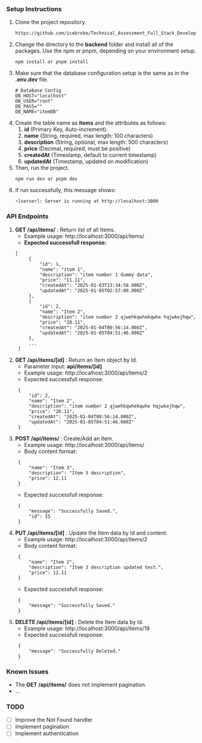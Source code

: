### Setup Instructions
1. Clone the project repository.
    ```
    https://github.com/icebroke/Technical_Assessment_Full_Stack_Developer_1.git
    ```
2. Change the directory to the **backend** folder and install all of the packages. Use the npm or pnpm, depending on your environment setup.
    ```
    npm install or pnpm install
    ```
3. Make sure that the database configuration setup is the same as in the **.env.dev** file.
    ```
    # Database Config
    DB_HOST="localhost"
    DB_USER="root"
    DB_PASS=""
    DB_NAME="itemDB"
    ```
4. Create the table name as **items** and the attributes as follows:
   1. **id** (Primary Key, Auto-increment).
   2. **name** (String, required, max length: 100 characters)
   3. **description** (String, optional, max length: 500 characters)
   4. **price** (Decimal, required, must be positive)
   5. **createdAt** (Timestamp, default to current timestamp)
   6. **updatedAt** (Timestamp, updated on modification)
5. Then, run the project.
    ```
    npm run dev or pnpm dev
    ```
6. If run successfully, this message shows:
    ```
    ⚡️[server]: Server is running at http://localhost:3000
    ```

### API Endpoints
1. **GET /api/items/** : Return list of all Items.
   - Example usage: http://localhost:3000/api/items/
   - **Expected successfull response:**
   ```
   [
        {
            "id": 1,
            "name": "item 1",
            "description": "item number 1 dummy data",
            "price": "11.11",
            "createdAt": "2025-01-03T13:34:58.000Z",
            "updatedAt": "2025-01-05T02:57:00.000Z"
        },
        {
            "id": 2,
            "name": "Item 2",
            "description": "item number 2 qjwehkqwhekqwhe hqjwkejhqw",
            "price": "20.11",
            "createdAt": "2025-01-04T00:56:14.000Z",
            "updatedAt": "2025-01-05T04:51:46.000Z"
        },
        ...
    ]
   ```
2. **GET /api/items/[id]** : Return an Item object by Id.
   - Parameter input: **api/items/[id]**
   - Example usage: http://localhost:3000/api/items/2
   - Expected successfull response:
   ```
    {
        "id": 2,
        "name": "Item 2",
        "description": "item number 2 qjwehkqwhekqwhe hqjwkejhqw",
        "price": "20.11",
        "createdAt": "2025-01-04T00:56:14.000Z",
        "updatedAt": "2025-01-05T04:51:46.000Z"
    }
   ```
3. **POST /api/items/** : Create/Add an item.
   - Example usage: http://localhost:3000/api/items/
   - Body content format:
   ```
    {
        "name": "Item 3",
        "description": "Item 3 description",
        "price": 12.11
    }
   ```
   - Expected successfull response:
   ```
    {
        "message": "Successfully Saved.",
        "id": 15
    }
   ```
4. **PUT /api/items/[id]** : Update the Item data by Id and content.
   - Example usage: http://localhost:3000/api/items/2
   - Body content format:
   ```
    {
        "name": "Item 2",
        "description": "Item 3 description updated test.",
        "price": 12.11
    }
   ```
   - Expected successfull response:
   ```
    {
        "message": "Successfully Saved."
    }
   ```
5. **DELETE /api/items/[id]** : Delete the Item data by Id.
   - Example usage: http://localhost:3000/api/items/19
   - Expected successfull response:
   ```
    {
        "message": "Successfully Deleted."
    }
   ```

### Known Issues
- The **GET /api/items/** does not implement pagination.
- ...

### TODO
- [ ] Improve the Not Found handler
- [ ] Implement pagination
- [ ] Implement authentication
